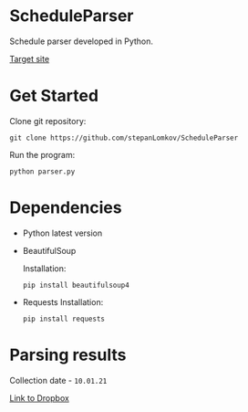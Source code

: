 # ScheduleParser
Schedule parser developed in Python. 

[Target site](https://tt.vogu35.ru/)

# Get Started
Clone git repository:

```console
git clone https://github.com/stepanLomkov/ScheduleParser
```

Run the program:

```console
python parser.py
```

# Dependencies

- Python latest version

- BeautifulSoup

  Installation:
  ```console
  pip install beautifulsoup4
  ```
- Requests
  Installation:
  ```console
  pip install requests
  ```
  
# Parsing results

Collection date - `10.01.21`


[Link to Dropbox](https://www.dropbox.com/sh/xsh97v1c7rw99mh/AACd0BMIFMA9fWsGgM8egkpJa?dl=0)

